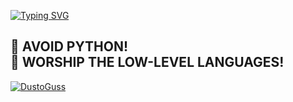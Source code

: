 [![Typing SVG](https://readme-typing-svg.demolab.com?font=Fira+Code&pause=1000&color=8000F7&random=true&width=435&lines=Hello+there!+%3AD)](https://git.io/typing-svg)

🚫 **AVOID** PYTHON!  
🛐 **WORSHIP** THE LOW-LEVEL LANGUAGES!
------------------
[![DustoGuss](https://github-readme-stats.vercel.app/api/top-langs/?username=DustoGuss&layout=donut-vertical)](https://github.com/anuraghazra/github-readme-stats)

<!---
DustoGuss/DustoGuss is a ✨ special ✨ repository because its `README.md` (this file) appears on your GitHub profile.
You can click the Preview link to take a look at your changes.
--->
